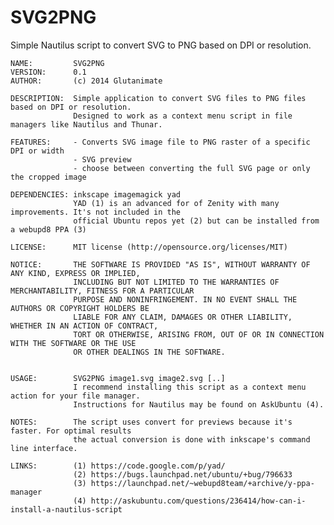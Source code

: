 SVG2PNG
=======

Simple Nautilus script to convert SVG to PNG based on DPI or resolution.

    NAME:         SVG2PNG
    VERSION:      0.1
    AUTHOR:       (c) 2014 Glutanimate
    
    DESCRIPTION:  Simple application to convert SVG files to PNG files based on DPI or resolution. 
                  Designed to work as a context menu script in file managers like Nautilus and Thunar.
                  
    FEATURES:     - Converts SVG image file to PNG raster of a specific DPI or width
                  - SVG preview
                  - choose between converting the full SVG page or only the cropped image
                  
    DEPENDENCIES: inkscape imagemagick yad
                  YAD (1) is an advanced for of Zenity with many improvements. It's not included in the
                  official Ubuntu repos yet (2) but can be installed from a webupd8 PPA (3)
                  
    LICENSE:      MIT license (http://opensource.org/licenses/MIT)
    
    NOTICE:       THE SOFTWARE IS PROVIDED "AS IS", WITHOUT WARRANTY OF ANY KIND, EXPRESS OR IMPLIED,
                  INCLUDING BUT NOT LIMITED TO THE WARRANTIES OF MERCHANTABILITY, FITNESS FOR A PARTICULAR
                  PURPOSE AND NONINFRINGEMENT. IN NO EVENT SHALL THE AUTHORS OR COPYRIGHT HOLDERS BE
                  LIABLE FOR ANY CLAIM, DAMAGES OR OTHER LIABILITY, WHETHER IN AN ACTION OF CONTRACT, 
                  TORT OR OTHERWISE, ARISING FROM, OUT OF OR IN CONNECTION WITH THE SOFTWARE OR THE USE 
                  OR OTHER DEALINGS IN THE SOFTWARE.
                  
                  
    USAGE:        SVG2PNG image1.svg image2.svg [..]
                  I recommend installing this script as a context menu action for your file manager.
                  Instructions for Nautilus may be found on AskUbuntu (4).
                  
    NOTES:        The script uses convert for previews because it's faster. For optimal results
                  the actual conversion is done with inkscape's command line interface.
                  
    LINKS:        (1) https://code.google.com/p/yad/
                  (2) https://bugs.launchpad.net/ubuntu/+bug/796633
                  (3) https://launchpad.net/~webupd8team/+archive/y-ppa-manager
                  (4) http://askubuntu.com/questions/236414/how-can-i-install-a-nautilus-script
